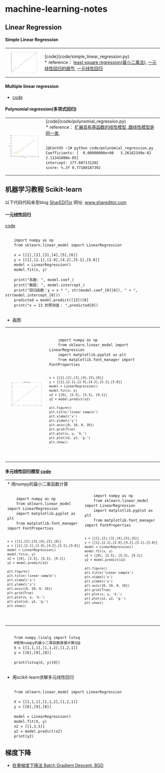 # machine-learning-notes

## Linear Regression
#### Simple Linear Regression
<table> <tbody> <tr> <td align="left" width=250>
<img src="images/simple_linear_regression.png"/></a></td>
<td align="left" width=550>[code](code/simple_linear_regression.py)<br>
* reference：
<a href="https://zh.wikipedia.org/wiki/%E6%9C%80%E5%B0%8F%E4%BA%8C%E4%B9%98%E6%B3%95">least square regression(最小二乘法)</a>, 
<a href="https://www.jianshu.com/p/fcd220697182">一元线性回归的细节</a>, 
<a href="https://www.geeksforgeeks.org/linear-regression-python-implementation/">一元线性回归</a>
</td></tr></tbody></table>

#### Multiple linear regression
* [code](code/multiple_linear_regression.py)

#### Polynomial regression(多项式回归)

<table> <tbody> <tr> <td align="left" width=250>
<img src="images/polynomial_regression.png"/></a></td>
<td align="left" width=550>[code](code/polynomial_regression.py)<br>
* reference：
<a href="https://www.jianshu.com/p/cf2b391a3c95">扩展具有基函数的线性模型, 跟线性模型是同一类</a>, 
<pre><code>
[@CentOS ~]# python code/polynomial_regression.py
Coefficients: [  0.00000000e+00   3.26162199e-02   2.11341000e-05]
intercept: 177.607131202
score: %.3f 0.77180187392
</pre></code>
</td></tr></tbody></table>

## 机器学习教程 Scikit-learn 
以下代码代码来至blog [SharEDITor](www.shareditor.com) 网址: www.shareditor.com

#### 一元线性回归
[code](code/scikit_learn_linear_model_demo.py)
<pre><code>
	import numpy as np
	from sklearn.linear_model import LinearRegression

	x = [[1],[2],[3],[4],[5],[6]]
	y = [[1],[2.1],[2.9],[4.2],[5.1],[5.8]]
	model = LinearRegression()
	model.fit(x, y)

	print("系数: ", model.coef_)
	print("截距: ", model.intercept_)
	print("回归函数：y = x * ", str(model.coef_[0][0]), " + ", str(model.intercept_[0]))
	predicted = model.predict([13])[0]
	print("x = 13 的预测值： ",predicted[0])

</pre></code>
* 画图
<table> <tbody> <tr> <td align="left" width=250>
<img src="images/scikit_learn_linear_model_demo.png"/></a></td>
<td align="left" width=550>
<pre><code>
	import numpy as np
    from sklearn.linear_model import LinearRegression
    import matplotlib.pyplot as plt
    from matplotlib.font_manager import FontProperties

    x = [[1],[2],[3],[4],[5],[6]]
    y = [[1],[2.1],[2.9],[4.2],[5.1],[5.8]]
    model = LinearRegression()
    model.fit(x, y)
    x2 = [[0], [2.5], [5.3], [9.1]]
    y2 = model.predict(x2)

    plt.figure()
    plt.title('linear sample')
    plt.xlabel('x')
    plt.ylabel('y')
    plt.axis([0, 10, 0, 10])
    plt.grid(True)
    plt.plot(x, y, 'k.')
    plt.plot(x2, y2, 'g-')
    plt.show()
</pre></code>
</td></tr></tbody></table>

#### 多元线性回归模型 [code](code/scikit_learn_multvariable_linear_model_demo.py)
<table> <tbody> <tr><td align="left" width=400>
* 用numpy的最小二乘函数计算<br>
<pre><code>
    import numpy as np
    from sklearn.linear_model import LinearRegression
    import matplotlib.pyplot as plt
    from matplotlib.font_manager import FontProperties

    x = [[1],[2],[3],[4],[5],[6]]
    y = [[1],[2.1],[2.9],[4.2],[5.1],[5.8]]
    model = LinearRegression()
    model.fit(x, y)
    x2 = [[0], [2.5], [5.3], [9.1]]
    y2 = model.predict(x2)

    plt.figure()
    plt.title('linear sample')
    plt.xlabel('x')
    plt.ylabel('y')
    plt.axis([0, 10, 0, 10])
    plt.grid(True)
    plt.plot(x, y, 'k.')
    plt.plot(x2, y2, 'g-')
    plt.show()
</pre></code></td>
<td align="left" width=400>
<pre><code>
    import numpy as np
    from sklearn.linear_model import LinearRegression
    import matplotlib.pyplot as plt
    from matplotlib.font_manager import FontProperties

    x = [[1],[2],[3],[4],[5],[6]]
    y = [[1],[2.1],[2.9],[4.2],[5.1],[5.8]]
    model = LinearRegression()
    model.fit(x, y)
    x2 = [[0], [2.5], [5.3], [9.1]]
    y2 = model.predict(x2)

    plt.figure()
    plt.title('linear sample')
    plt.xlabel('x')
    plt.ylabel('y')
    plt.axis([0, 10, 0, 10])
    plt.grid(True)
    plt.plot(x, y, 'k.')
    plt.plot(x2, y2, 'g-')
    plt.show()
</pre></code>
</td></tr></tbody></table>

<pre><code>
	from numpy.linalg import lstsq
    #使用numpy的最小二乘函数直接计算出β
    X = [[1,1,1],[1,1,2],[1,2,1]]
    y = [[6],[9],[8]]

    print(lstsq(X, y)[0])
	
</pre></code>
* 用scikit-learn求解多元线性回归
<pre><code>
    from sklearn.linear_model import LinearRegression

    X = [[1,1,1],[1,1,2],[1,2,1]]
    y = [[6],[9],[8]]

    model = LinearRegression()
    model.fit(X, y)
    x2 = [[1,3,5]]
    y2 = model.predict(x2)
    print(y2)
</pre></code>
## 梯度下降
* [批量梯度下降法 Batch Gradient Descent, BGD](http://kissg.me/2017/07/23/gradient-descent/)

